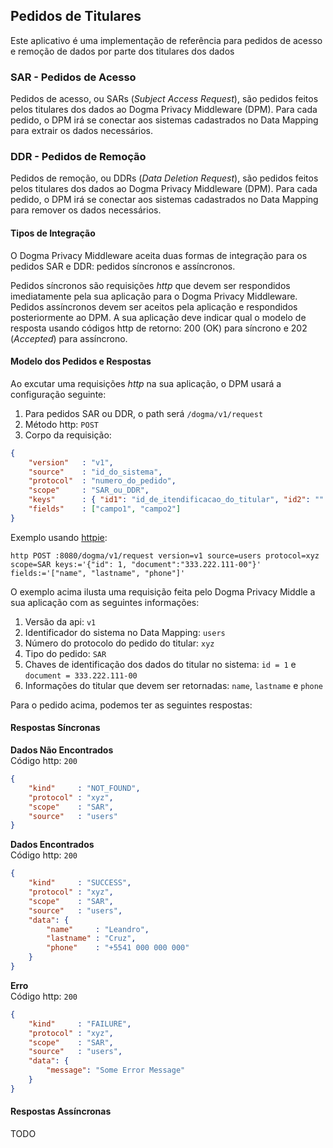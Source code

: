 ## Pedidos de Titulares
Este aplicativo é uma implementação de referência para pedidos de acesso e remoção de dados por parte dos titulares dos dados

### SAR - Pedidos de Acesso
Pedidos de acesso, ou SARs (_Subject Access Request_), são pedidos feitos pelos titulares dos dados ao Dogma Privacy Middleware (DPM). Para cada pedido, o DPM irá se conectar aos sistemas cadastrados no Data Mapping para extrair os dados necessários.

### DDR - Pedidos de Remoção
Pedidos de remoção, ou DDRs (_Data Deletion Request_), são pedidos feitos pelos titulares dos dados ao Dogma Privacy Middleware (DPM). Para cada pedido, o DPM irá se conectar aos sistemas cadastrados no Data Mapping para remover os dados necessários.

#### Tipos de Integração
O Dogma Privacy Middleware aceita duas formas de integração para os pedidos SAR e DDR: pedidos síncronos e assíncronos.

Pedidos síncronos são requisições _http_ que devem ser respondidos imediatamente pela sua aplicação para o Dogma Privacy Middleware. Pedidos assíncronos devem ser aceitos pela aplicação e respondidos posteriormente ao DPM. A sua aplicação deve indicar qual o modelo de resposta usando códigos http de retorno: 200 (OK) para síncrono e 202 (_Accepted_) para assíncrono.

#### Modelo dos Pedidos e Respostas
Ao excutar uma requisições _http_ na sua aplicação, o DPM usará a configuração seguinte:

1. Para pedidos SAR ou DDR, o path será `/dogma/v1/request`
2. Método http: `POST`
3. Corpo da requisição:
```json
{
    "version"   : "v1",
    "source"    : "id_do_sistema",
    "protocol"  : "numero_do_pedido",
    "scope"     : "SAR_ou_DDR",
    "keys"      : { "id1": "id_de_itendificacao_do_titular", "id2": "" },
    "fields"    : ["campo1", "campo2"]
}
```

Exemplo usando [httpie](https://httpie.org/):  
```
http POST :8080/dogma/v1/request version=v1 source=users protocol=xyz scope=SAR keys:='{"id": 1, "document":"333.222.111-00"}' fields:='["name", "lastname", "phone"]'
```

O exemplo acima ilusta uma requisição feita pelo Dogma Privacy Middle a sua aplicação com as seguintes informações:

1. Versão da api: `v1`
2. Identificador do sistema no Data Mapping: `users`
3. Número do protocolo do pedido do titular: `xyz`
4. Tipo do pedido: `SAR`
5. Chaves de identificação dos dados do titular no sistema: `id = 1` e `document = 333.222.111-00`
6. Informações do titular que devem ser retornadas: `name`, `lastname` e `phone`

Para o pedido acima, podemos ter as seguintes respostas:

#### Respostas Síncronas

__Dados Não Encontrados__  
Código http: `200`

```json
{
    "kind"     : "NOT_FOUND",
    "protocol" : "xyz",
    "scope"    : "SAR",
    "source"   : "users"
}
```
__Dados Encontrados__  
Código http: `200`

```json
{
    "kind"     : "SUCCESS",
    "protocol" : "xyz",
    "scope"    : "SAR",
    "source"   : "users",
    "data": {
        "name"     : "Leandro",
        "lastname" : "Cruz",
        "phone"    : "+5541 000 000 000"
    }
}
```

__Erro__    
Código http: `200`

```json
{
    "kind"     : "FAILURE",
    "protocol" : "xyz",
    "scope"    : "SAR",
    "source"   : "users",
    "data": {
        "message": "Some Error Message"
    }
}
```



#### Respostas Assíncronas
TODO